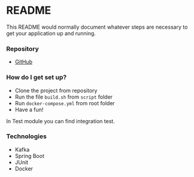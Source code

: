 # README #

This README would normally document whatever steps are necessary to get your application up and running.

### Repository ###

* [GitHub](https://github.com/Igor-Potyomkin/FX)

### How do I get set up? ###

* Clone the project from repository
* Run the file ``build.sh`` from ``script`` folder
* Run ``docker-compose.yml`` from root folder
* Have a fun!

In Test module you can find integration test.

### Technologies ###
* Kafka
* Spring Boot
* JUnit
* Docker